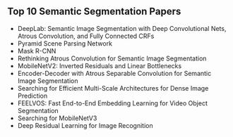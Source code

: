 <h2> Top 10 Semantic Segmentation Papers</h2>

<ul>

                             

 <li><a target="_blank" href="https://github.com/manjunath5496/Top-10-Semantic-Segmentation-Papers/blob/master/v2ps(1).pdf" style="text-decoration:none;"> DeepLab: Semantic Image Segmentation with Deep Convolutional Nets, Atrous Convolution, and Fully Connected CRFs</a></li>

 <li><a target="_blank" href="https://github.com/manjunath5496/Top-10-Semantic-Segmentation-Papers/blob/master/v2ps(2).pdf" style="text-decoration:none;">Pyramid Scene Parsing Network</a></li>

<li><a target="_blank" href="https://github.com/manjunath5496/Top-10-Semantic-Segmentation-Papers/blob/master/v2ps(3).pdf" style="text-decoration:none;">Mask R-CNN</a></li>
 <li><a target="_blank" href="https://github.com/manjunath5496/Top-10-Semantic-Segmentation-Papers/blob/master/v2ps(4).pdf" style="text-decoration:none;">Rethinking Atrous Convolution for Semantic Image Segmentation</a></li>                              
<li><a target="_blank" href="https://github.com/manjunath5496/Top-10-Semantic-Segmentation-Papers/blob/master/v2ps(5).pdf" style="text-decoration:none;">MobileNetV2: Inverted Residuals and Linear Bottlenecks</a></li>
<li><a target="_blank" href="https://github.com/manjunath5496/Top-10-Semantic-Segmentation-Papers/blob/master/v2ps(6).pdf" style="text-decoration:none;">Encoder-Decoder with Atrous Separable Convolution for Semantic Image Segmentation</a></li>
 <li><a target="_blank" href="https://github.com/manjunath5496/Top-10-Semantic-Segmentation-Papers/blob/master/v2ps(7).pdf" style="text-decoration:none;">Searching for Efficient Multi-Scale Architectures for Dense Image Prediction</a></li>

 <li><a target="_blank" href="https://github.com/manjunath5496/Top-10-Semantic-Segmentation-Papers/blob/master/v2ps(8).pdf" style="text-decoration:none;"> FEELVOS: Fast End-to-End Embedding Learning for Video Object Segmentation </a></li>
   <li><a target="_blank" href="https://github.com/manjunath5496/Top-10-Semantic-Segmentation-Papers/blob/master/v2ps(9).pdf" style="text-decoration:none;">Searching for MobileNetV3</a></li>
  
   
 <li><a target="_blank" href="https://github.com/manjunath5496/Top-10-Semantic-Segmentation-Papers/blob/master/v2ps(10).pdf" style="text-decoration:none;">Deep Residual Learning for Image Recognition</a></li>                              



 </ul>
